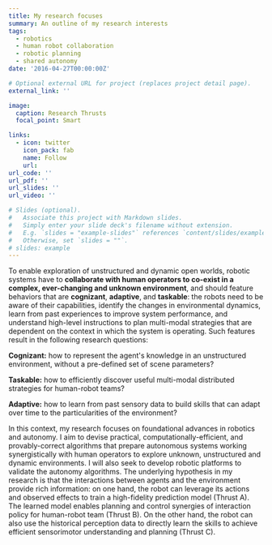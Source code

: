 ```yaml
---
title: My research focuses
summary: An outline of my research interests
tags:
  - robotics
  - human robot collaboration
  - robotic planning
  - shared autonomy
date: '2016-04-27T00:00:00Z'

# Optional external URL for project (replaces project detail page).
external_link: ''

image:
  caption: Research Thrusts
  focal_point: Smart

links:
  - icon: twitter
    icon_pack: fab
    name: Follow
    url: 
url_code: ''
url_pdf: ''
url_slides: ''
url_video: ''

# Slides (optional).
#   Associate this project with Markdown slides.
#   Simply enter your slide deck's filename without extension.
#   E.g. `slides = "example-slides"` references `content/slides/example-slides.md`.
#   Otherwise, set `slides = ""`.
# slides: example
---
```


To enable exploration of unstructured and dynamic open worlds, robotic systems have to **collaborate with human operators to co-exist in a complex, ever-changing and unknown environment**, and should feature behaviors that are **cognizant**, **adaptive**, and **taskable**: the robots need to be aware of their capabilities, identify the changes in environmental dynamics, learn from past experiences to improve system performance, and understand high-level instructions to plan multi-modal strategies that are dependent on the context in which the system is operating. Such features result in the following research questions:


**Cognizant:** how to represent the agent's knowledge in an unstructured environment, without a pre-defined set of scene parameters? 

**Taskable:** how to efficiently discover useful multi-modal distributed strategies for human-robot teams? 

**Adaptive:** how to learn from past sensory data to build  skills that can adapt over time to the particularities of the environment?


In this context, my research focuses on  foundational advances in robotics and autonomy. I aim to devise practical, computationally-efficient, and provably-correct algorithms that prepare autonomous systems working synergistically with human operators to explore unknown, unstructured and dynamic environments. I will also seek to develop robotic platforms to validate the autonomy algorithms. The underlying hypothesis in my research is that the interactions between agents and  the environment provide rich information: on one hand, the robot can leverage its actions and observed effects to train a high-fidelity prediction model (Thrust A). The learned model enables planning and control synergies of interaction policy for  human-robot team (Thrust B). On the other hand, the robot can also use the historical perception data to directly learn the skills to achieve efficient sensorimotor understanding and planning (Thrust C). 

